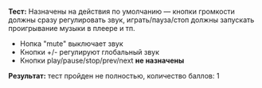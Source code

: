 **Тест:** Назначены на действия по умолчанию — кнопки громкости должны сразу регулировать звук, играть/пауза/стоп должны запускать проигрывание музыки в плеере и тп.

  * Нопка "mute" выключает звук
  * Кнопки +/- регулируют глобальный звук
  * Кнопки play/pause/stop/prev/next **не назначены**

**Результат:** тест пройден не полностью, количество баллов: 1